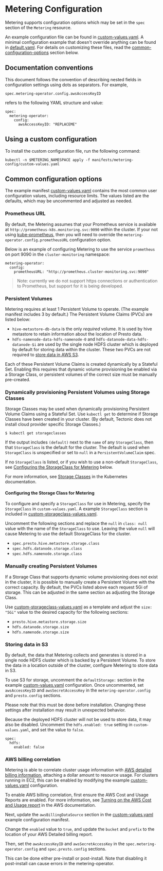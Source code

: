 # Metering Configuration

Metering supports configuration options which may be set in the `spec` section of the `Metering` resource.

An example configuration file can be found in [custom-values.yaml][example-config].
A minimal configuration example that doesn't override anything can be found in [default.yaml][default-config].
For details on customizing these files, read the [common-configuration-options](#common-configuration-options) section below.

## Documentation conventions

This document follows the convention of describing nested fields in configuration settings using dots as separators. For example,

```
spec.metering-operator.config.awsAccessKeyID
```

refers to the following YAML structure and value:

```
spec:
  metering-operator:
    config:
      awsAccessKeyID: "REPLACEME"
```

## Using a custom configuration

To install the custom configuration file, run the following command:

```
kubectl -n $METERING_NAMESPACE apply -f manifests/metering-config/custom-values.yaml
```

## Common configuration options

The example manifest [custom-values.yaml][example-config] contains the most common user configuration values, including resource limits. The values listed are the defaults, which may be uncommented and adjusted as needed.

### Prometheus URL

By default, the Metering assumes that your Prometheus service is available at `http://prometheus-k8s.monitoring.svc:9090` within the cluster.
If your not using [kube-prometheus][kube-prometheus], then you will need to override the `metering-operator.config.prometheusURL` configuration option.

Below is an example of configuring Metering to use the service `prometheus` on port 9090 in the `cluster-monitoring` namespace:

```
metering-operator:
  config:
    prometheusURL: "http://prometheus.cluster-monitoring.svc:9090"
```

> Note: currently we do not support https connections or authentication to Prometheus, but support for it is being developed.

### Persistent Volumes

Metering requires at least 1 Persistent Volume to operate. (The example manifest includes 3 by default.) The Persistent Volume Claims (PVCs) are listed below:

- `hive-metastore-db-data` is the only _required_ volume. It is used by
  hive metastore to retain information about the location of Presto data.
- `hdfs-namenode-data-hdfs-namenode-0` and `hdfs-datanode-data-hdfs-datanode-$i`
   are used by the single node HDFS cluster which is deployed by default for
   storing data within the cluster. These two PVCs are not required to [store data in AWS S3](#storing-data-in-s3).

Each of these Persistent Volume Claims is created dynamically by a Stateful Set. Enabling this requires that dynamic volume provisioning be enabled via a Storage Class, or persistent volumes of the correct size must be manually pre-created.

### Dynamically provisioning Persistent Volumes using Storage Classes

Storage Classes may be used when dynamically provisioning Persistent Volume Claims using a Stateful Set. Use `kubectl get` to determine if Storage Classes have been created in your cluster. (By default, Tectonic does not install cloud provider specific
Storage Classes.)

```
$ kubectl get storageclasses
```

If the output includes `(default)` next to the `name` of any `StorageClass`, then that `StorageClass` is the default for the cluster. The default is used when `StorageClass` is unspecified or set to `null` in a `PersistentVolumeClaim` spec.

If no `StorageClass` is listed, or if you wish to use a non-default `StorageClass`, see [Configuring the StorageClass for Metering](#configuring-the-storage-class-for-metering) below.

For more information, see [Storage Classes][storage-classes] in the Kubernetes documentation.

#### Configuring the Storage Class for Metering

To configure and specify a `StorageClass` for use in Metering, specify the `StorageClass` in `custom-values.yaml`. A example `StorageClass` section is included in [custom-storageclass-values.yaml][example-storage-config].

Uncomment the following sections and replace the `null` in `class: null` value with the name of the `StorageClass` to use. Leaving the value `null` will cause Metering to use the default StorageClass for the cluster.

- `spec.presto.hive.metastore.storage.class`
- `spec.hdfs.datanode.storage.class`
- `spec.hdfs.namenode.storage.class`

### Manually creating Persistent Volumes

If a Storage Class that supports dynamic volume provisioning does not exist in the cluster, it is possible to manually create a Persistent Volume with the correct capacity. By default, the PVCs listed above each request 5Gi of storage. This can be adjusted in the same section as adjusting the Storage Class.

Use [custom-storageclass-values.yaml][example-storage-config] as a template and adjust the `size: "5Gi"` value to the desired capacity for the following sections:

- `presto.hive.metastore.storage.size`
- `hdfs.datanode.storage.size`
- `hdfs.namenode.storage.size`

### Storing data in S3

By default, the data that Metering collects and generates is stored in a single node HDFS cluster which is backed by a Persistent Volume. To store the data in a location outside of the cluster, configure Metering to store data in S3.

To use S3 for storage, uncomment the `defaultStorage:` section in the example
[custom-values.yaml][example-config] configuration.
Once uncommented, set `awsAccessKeyID` and `awsSecretAccessKey` in the `metering-operator.config` and `presto.config` sections.

Please note that this must be done before installation. Changing these settings after installation may result in unexpected behavior.

Because the deployed HDFS cluster will not be used to store data, it may also be disabled. Uncomment the `hdfs.enabled: true` setting in `custom-values.yaml`, and set the
value to `false`.

```
spec:
  hdfs:
    enabled: false
```

### AWS billing correlation

Metering is able to correlate cluster usage information with [AWS detailed billing information][AWS-billing], attaching a dollar amount to resource usage. For clusters running in EC2, this can be enabled by modifying the example [custom-values.yaml][example-config] configuration.

To enable AWS billing correlation, first ensure the AWS Cost and Usage Reports
are enabled. For more information, see [Turning on the AWS Cost and Usage report][enable-aws-billing] in the AWS documentation.

Next, update the `awsBillingDataSource` section in the [custom-values.yaml][example-config] example configuration manifest.

Change the `enabled` value to `true`, and update the `bucket` and `prefix` to the location of your AWS Detailed billing report.

Then, set the `awsAccessKeyID` and `awsSecretAccessKey` in the `spec.metering-operator.config` and `spec.presto.config` sections.

This can be done either pre-install or post-install. Note that disabling it post-install can cause errors in the metering-operator.


[AWS-billing]: https://docs.aws.amazon.com/awsaccountbilling/latest/aboutv2/billing-reports-costusage.html
[enable-aws-billing]: https://docs.aws.amazon.com/awsaccountbilling/latest/aboutv2/billing-reports-gettingstarted-turnonreports.html
[example-config]: ../manifests/metering-config/custom-values.yaml
[default-config]: ../manifests/metering-config/default.yaml
[example-storage-config]: ../manifests/metering-config/custom-storageclass-values.yaml
[storage-classes]: https://kubernetes.io/docs/concepts/storage/storage-classes/
[kube-prometheus]: https://github.com/coreos/prometheus-operator/tree/master/contrib/kube-prometheus
